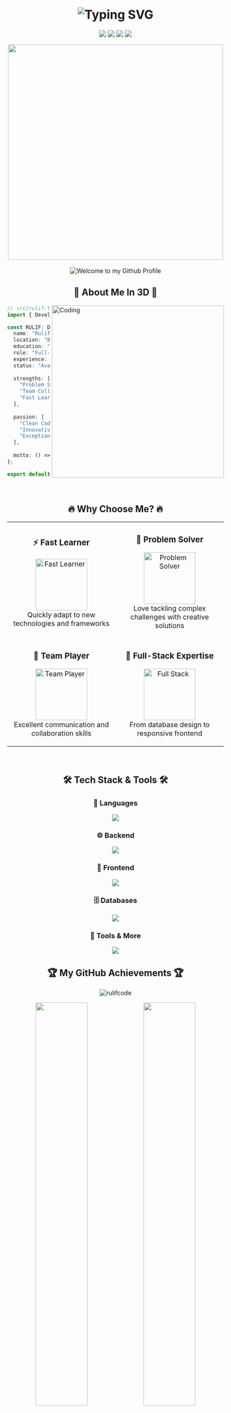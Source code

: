 <h1 align="center">
  <img src="https://readme-typing-svg.herokuapp.com?font=Fira+Code&weight=700&size=40&pause=1000&color=0CE8F7&center=true&vCenter=true&random=false&width=600&height=100&lines=Hi+there%2C+I'm+Rulif!+%F0%9F%91%8B;Full-Stack+Developer+%F0%9F%92%BB;Building+Digital+Solutions+%F0%9F%9A%80" alt="Typing SVG" />
</h1>

<p align="center">
  <a href="https://github.com/rulifcode"><img src="https://img.shields.io/badge/-rulifcode-1f1f1f?style=for-the-badge&logo=github&logoColor=white&labelColor=1f1f1f"></a>
  <a href="mailto:ruliffax@gmail.com"><img src="https://img.shields.io/badge/-ruliffax@gmail.com-1f1f1f?style=for-the-badge&logo=gmail&logoColor=white&labelColor=EA4335"></a>
  <a href="https://linkedin.com/in/ruliffadrian"><img src="https://img.shields.io/badge/-Rulif_Fadria-1f1f1f?style=for-the-badge&logo=linkedin&logoColor=white&labelColor=0A66C2"></a>
  <a href="https://instagram.com/ruliffadrian"><img src="https://img.shields.io/badge/-ruliffadrian-1f1f1f?style=for-the-badge&logo=instagram&logoColor=white&labelColor=E4405F"></a>
</p>

<div align="center">
  <img src="https://user-images.githubusercontent.com/74038190/212750155-3ceddfbd-19d3-40a3-87af-8d329c8323c4.gif" width="500">
</div>

<br />

<div align="center">
  <img src="https://github.com/BrunnerLivio/brunnerlivio/blob/master/images/welcome.png?raw=true" style="max-width: 100%;" alt="Welcome to my Github Profile" />
</div>

<h2 align="center">🧊 About Me In 3D 🧊</h2>

<img align="right" alt="Coding" width="400" src="https://user-images.githubusercontent.com/74038190/229223263-cf2e4b07-2615-4f87-9c38-e37600f8381a.gif">

```typescript
// src/rulif.ts
import { Developer } from '@types/career';

const RULIF: Developer = {
  name: "Rulif Fadria Nirwansyah",
  location: "Bandung, Indonesia 🇮🇩",
  education: "Universitas Sangga Buana",
  role: "Full-Stack Developer",
  experience: "2+ Years in Web Development",
  status: "Available for Hire! ✅",
  
  strengths: [
    "Problem Solving 🧩",
    "Team Collaboration 🤝", 
    "Fast Learning 🚀"
  ],
  
  passion: [
    "Clean Code Architecture",
    "Innovative Solutions",
    "Exceptional User Experiences"
  ],
  
  motto: () => "Turning ideas into digital reality! 💫"
};

export default RULIF;
```

<br />

<h2 align="center">🔥 Why Choose Me? 🔥</h2>

<table>
  <tr>
    <td width="50%">
      <h3 align="center">⚡ Fast Learner</h3>
      <p align="center">
        <img src="https://user-images.githubusercontent.com/74038190/216120981-b9507c36-0e04-4469-8e27-c99271b45ba5.png" alt="Fast Learner" width="120" />
        <br />
        Quickly adapt to new technologies and frameworks
      </p>
    </td>
    <td width="50%">
      <h3 align="center">🧠 Problem Solver</h3>
      <p align="center">
        <img src="https://user-images.githubusercontent.com/74038190/212750155-3ceddfbd-19d3-40a3-87af-8d329c8323c4.gif" alt="Problem Solver" width="120" />
        <br />
        Love tackling complex challenges with creative solutions
      </p>
    </td>
  </tr>
  <tr>
    <td width="50%">
      <h3 align="center">🤝 Team Player</h3>
      <p align="center">
        <img src="https://user-images.githubusercontent.com/74038190/214644145-264f4759-7633-441e-9d67-d8dda9d50d26.gif" alt="Team Player" width="120" />
        <br />
        Excellent communication and collaboration skills
      </p>
    </td>
    <td width="50%">
      <h3 align="center">📱 Full-Stack Expertise</h3>
      <p align="center">
        <img src="https://user-images.githubusercontent.com/74038190/212749171-b84692a8-2b04-4e3b-93ce-04c9e99e31e9.gif" alt="Full Stack" width="120" />
        <br />
        From database design to responsive frontend
      </p>
    </td>
  </tr>
</table>

<br />

<h2 align="center">🛠️ Tech Stack & Tools 🛠️</h2>

<div align="center">
  <h3>🧰 Languages</h3>
  <img src="https://skillicons.dev/icons?i=php,js,ts,py,java,html,css&theme=dark&perline=7" />
  
  <h3>⚙️ Backend</h3>
  <img src="https://skillicons.dev/icons?i=laravel,codeigniter,nodejs,flask&theme=dark&perline=4" />
  
  <h3>🎨 Frontend</h3>
  <img src="https://skillicons.dev/icons?i=react,bootstrap,jquery,tailwind&theme=dark&perline=4" />
  
  <h3>🗄️ Databases</h3>
  <img src="https://skillicons.dev/icons?i=mysql,mongodb,oracle,firebase&theme=dark&perline=4" />
  
  <h3>🔧 Tools & More</h3>
  <img src="https://skillicons.dev/icons?i=git,github,vscode,figma,android,docker&theme=dark&perline=6" />
</div>

<h2 align="center">🏆 My GitHub Achievements 🏆</h2>

<p align="center">
  <img src="https://github-profile-trophy.vercel.app/?username=rulifcode&theme=discord&column=4&margin-w=15&margin-h=15&no-bg=true&no-frame=true" alt="rulifcode" />
</p>

<div align="center">
  <img src="https://github-readme-stats.vercel.app/api?username=rulifcode&show_icons=true&theme=radical&hide_border=true&bg_color=0D1117&ring_color=00FFFF&icon_color=00FFFF&title_color=00FFFF" width="49%" />
  <img src="https://streak-stats.demolab.com?user=rulifcode&theme=tokyonight&hide_border=true&background=0D1117&stroke=00FFFF&fire=00FFFF&currStreakNum=00FFFF&sideNums=00FFFF&currStreakLabel=00FFFF&sideLabels=00FFFF&dates=777777" width="49%" />
</div>

<div align="center">
  <br />
  <img src="https://github-readme-stats.vercel.app/api/top-langs/?username=rulifcode&layout=compact&theme=radical&hide_border=true&bg_color=0D1117&title_color=00FFFF" width="40%" />
</div>

<h2 align="center">📈 Contribution Graph 📈</h2>

<div align="center">
  <img src="https://github-readme-activity-graph.vercel.app/graph?username=rulifcode&bg_color=0D1117&color=00FFFF&line=1A9AFE&point=FFFFFF&hide_border=true" />
</div>

<br />

<h2 align="center">💼 Professional Highlights 💼</h2>

<div align="center">
  <img src="https://user-images.githubusercontent.com/74038190/212750147-854a394f-fee9-4080-9770-78a4b7ece53f.gif" width="400">
</div>

### 🚀 **Key Projects**
- 📚 **Library Management System**
  - Complete CRUD operations with user management
  - Role-based access controls
  - Advanced search and filtering

- 🛒 **E-commerce Platform**
  - Full-stack solution with payment integration
  - Real-time inventory management
  - Responsive design across all devices

- 📱 **Mobile-First Applications**
  - Progressive Web App implementation
  - Offline functionality
  - Cross-platform compatibility

- 🔐 **Authentication Systems**
  - OAuth2 integration
  - Two-factor authentication
  - Role-based permissions management

<br />

<h2 align="center">🔍 What I'm Looking For 🔍</h2>

<div align="center">
  <img src="https://user-images.githubusercontent.com/74038190/212747107-5b654ba5-31c6-4366-b42b-51b822e9bc52.gif" width="400">
</div>

<div align="center">

| Position | Level | Location | Environment |
|:--------:|:-----:|:--------:|:-----------:|
| **Full-Stack Developer** | Junior to Mid-level | Remote or Bandung | Collaborative & Innovative |
| **Backend Specialist** | Entry to Mid | Flexible | Learning-focused |
| **Frontend Developer** | Junior+ | Hybrid | Growth-oriented |

</div>

<br />

<h2 align="center">🎯 Fun Facts & Personal Touch 🎯</h2>

<div align="center">
  <img src="https://user-images.githubusercontent.com/74038190/212284100-561aa473-3905-4a80-b561-0d28506553ee.gif" width="400">
</div>

<table>
  <tr>
    <td width="50%">
      <ul>
        <li>🎓 Active Computer Science Student at Universitas Sangga Buana</li>
        <li>📚 Library System Enthusiast - Built multiple management systems</li>
        <li>🌱 Daily Learner - Always exploring new technologies</li>
      </ul>
    </td>
    <td width="50%">
      <ul>
        <li>☕ Coffee Powered - Best debugging happens with good coffee</li>
        <li>🎯 Open Source Contributor - Giving back to the community</li>
        <li>🎵 Music Lover - Coding playlist always ready!</li>
      </ul>
    </td>
  </tr>
</table>

<br />

<h2 align="center">📬 Let's Connect & Collaborate 📬</h2>

<div align="center">
  <img src="/images/Collaboration.jpg" width="400">
</div>

<p align="center">
  <a href="https://linkedin.com/in/ruliffadrian">
    <img src="https://img.shields.io/badge/LinkedIn-3D?style=for-the-badge&logo=linkedin&logoColor=white&color=0A66C2" alt="LinkedIn" />
  </a>
  <a href="https://instagram.com/ruliffadrian">
    <img src="https://img.shields.io/badge/Instagram-3D?style=for-the-badge&logo=instagram&logoColor=white&color=E4405F" alt="Instagram" />
  </a>
  <a href="https://github.com/rulifcode">
    <img src="https://img.shields.io/badge/GitHub-3D?style=for-the-badge&logo=github&logoColor=white&color=181717" alt="GitHub" />
  </a>
  <a href="mailto:ruliffax@gmail.com">
    <img src="https://img.shields.io/badge/Email-3D?style=for-the-badge&logo=gmail&logoColor=white&color=EA4335" alt="Email" />
  </a>
</p>

<div align="center">
  <h3>🕒 Response Time: Usually within 24 hours ⚡</h3>
</div>

<br />

<div align="center">
  <img src="https://capsule-render.vercel.app/api?type=waving&height=150&section=footer&text=Let's%20Build%20Something%20Amazing&fontSize=30&fontColor=fff&animation=twinkling&color=0:3494e6,100:ec6ead"/>
</div>

<div align="center">
  
### 🌟 "Great code is not just written, it's crafted with passion" 🌟

<img src="https://komarev.com/ghpvc/?username=rulifcode&label=Profile%20Views&color=00FFFF&style=flat-square" />
</div>
